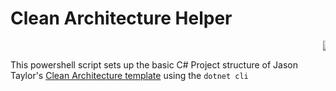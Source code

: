 # Clean Architecture Helper

<marquee><img src="https://img.shields.io/static/v1?label=&message=A%20work%20in%20progress&color=red"></marquee>

This powershell script sets up the basic C# Project structure of Jason Taylor's [Clean Architecture template](https://github.com/jasontaylordev/CleanArchitecture) using the `dotnet cli`
